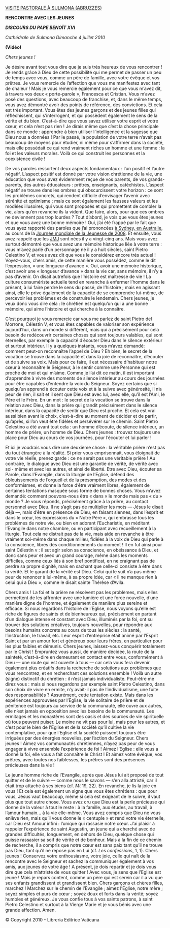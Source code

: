 [VISITE PASTORALE À SULMONA (ABRUZZES)](/content/benedict-xvi/fr/travels/2010/index_sulmona.html)

**RENCONTRE AVEC LES JEUNES**

***DISCOURS DU PAPE BENOÎT XVI***

*Cathédrale de Sulmona* *Dimanche 4 juillet 2010*

**(Vidéo)**

*Chers jeunes !*

Je désire avant tout vous dire que je suis très heureux de vous rencontrer ! Je rends grâce à Dieu de cette possibilité qui me permet de passer un peu de temps avec vous, comme un père de famille, avec votre évêque et vos prêtres. Je vous remercie de l’affection que vous me manifestez avec tant de chaleur ! Mais je vous remercie également pour ce que vous m’avez dit, à travers vos deux « porte-parole », Francesca et Cristian. Vous m’avez posé des questions, avec beaucoup de franchise, et, dans le même temps, vous avez démontré avoir des points de référence, des convictions. Et cela est très important. Vous êtes des jeunes garçons et des jeunes filles qui réfléchissent, qui s’interrogent, et qui possèdent également le sens de la vérité et du bien. C’est-à-dire que vous savez utiliser votre esprit et votre cœur, et cela n’est pas rien ! Je dirais même que c’est la chose principale dans ce monde : apprendre à bien utiliser l’intelligence et la sagesse que Dieu nous a données ! Par le passé, la population de votre terre n’avait pas beaucoup de moyens pour étudier, ni même pour s’affirmer dans la société, mais elle possédait ce qui rend vraiment riches un homme et une femme : la foi et les valeurs morales. Voilà ce qui construit les personnes et la coexistence civile !

De vos paroles ressortent deux aspects fondamentaux : l’un positif et l’autre négatif. L’aspect positif est donné par votre vision chrétienne de la vie, une éducation que vous avez évidemment reçue de vos parents, de vos grands-parents, des autres éducateurs : prêtres, enseignants, catéchistes. L’aspect négatif se trouve dans les ombres qui obscurcissent votre horizon : ce sont les problèmes concrets, qui rendent difficile d’envisager l’avenir avec sérénité et optimisme ; mais ce sont également les fausses valeurs et les modèles illusoires, qui vous sont proposés et qui promettent de combler la vie, alors qu’en revanche ils la vident. Que faire, alors, pour que ces ombres ne deviennent pas trop lourdes ? Tout d’abord, je vois que vous êtes jeunes et que vous avez une bonne mémoire ! Oui, j’ai été frappé par le fait que vous ayez rapporté des paroles que j’ai prononcées [à Sydney, en Australie](/content/benedict-xvi/fr/travels/2008/outside/documents/australia.html), au cours de la [Journée mondiale de la Jeunesse de 2008](http://www.vatican.va/gmg/documents/gmg_2008_fr.html). Et ensuite, vous avez rappelé que les [JMJ](http://www.vatican.va/gmg/documents/index_fr.html) sont nées il y a vingt-cinq ans. Mais vous avez surtout démontré que vous avez une mémoire historique liée à votre terre : vous m’avez parlé d’un personnage né il y a huit siècles, saint Pietro Celestino V, et vous avez dit que vous le considérez encore très actuel ! Voyez-vous, chers amis, de cette manière vous possédez, comme le dit l’expression, « une longueur d’avance ». Oui, avoir une mémoire historique, c’est avoir une « longueur d’avance » dans la vie car, sans mémoire, il n’y a pas d’avenir. On disait autrefois que l’histoire est maîtresse de vie ! La culture consumériste actuelle tend en revanche à enfermer l’homme dans le présent, à lui faire perdre le sens du passé, de l’histoire ; mais en agissant ainsi, elle le prive également de la capacité de se comprendre lui-même, de percevoir les problèmes et de construire le lendemain. Chers jeunes, je veux donc vous dire cela : le chrétien est quelqu’un qui a une bonne mémoire, qui aime l’histoire et qui cherche à la connaître.

C’est pourquoi je vous remercie car vous me parlez de saint Pietro del Morrone, Célestin V, et vous êtes capables de valoriser son expérience aujourd’hui, dans un monde si différent, mais qui a précisément pour cela besoin de redécouvrir certaines choses qui sont toujours valables, qui sont éternelles, par exemple la capacité d’écouter Dieu dans le silence extérieur et surtout intérieur. Il y a quelques instants, vous m’avez demandé: comment peut-on reconnaître l’appel de Dieu ? Eh bien, le secret de la vocation se trouve dans la capacité et dans la joie de reconnaître, d’écouter et de suivre sa voix. Mais pour ce faire, il est nécessaire d’habituer notre cœur à reconnaître le Seigneur, à le sentir comme une Personne qui est proche de moi et qui m’aime. Comme je l’ai dit ce matin, il est important d’apprendre à vivre des moments de silence intérieur au cours des journées pour être capables d’entendre la voix du Seigneur. Soyez certains que si quelqu’un apprend à écouter cette voix et à la suivre avec générosité, il n’a peur de rien, il sait et il sent que Dieu est avec lui, avec elle, qu’il est l’Ami, le Père et le Frère. En un mot : le secret de la vocation se trouve dans la relation avec Dieu, dans la prière qui grandit précisément dans le silence intérieur, dans la capacité de sentir que Dieu est proche. Et cela est vrai aussi bien avant le choix, c’est-à-dire au moment de décider et de partir, qu’après, si l’on veut être fidèles et persévérer sur le chemin. Saint Pietro Celestino a été avant tout cela : un homme d’écoute, de silence intérieur, un homme de prière, un homme de Dieu. Chers jeunes : trouvez toujours une place pour Dieu au cours de vos journées, pour l’écouter et lui parler !

Et ici je voudrais vous dire une deuxième chose : la véritable prière n’est pas du tout étrangère à la réalité. Si prier vous emprisonnait, vous éloignait de votre vie réelle, prenez garde : ce ne serait pas une véritable prière ! Au contraire, le dialogue avec Dieu est une garantie de vérité, de vérité avec soi- même et avec les autres, et ainsi de liberté. Etre avec Dieu, écouter sa Parole, dans l’Evangile, dans la liturgie de l’Eglise, défend des éblouissements de l’orgueil et de la présomption, des modes et des conformismes, et donne la force d’être vraiment libres, également de certaines tentations masquée sous forme de bonnes choses. Vous m’avez demandé: comment pouvons-nous être « dans » le monde mais pas « du » monde ? Je vous réponds, précisément grâce à la prière, au contact personnel avec Dieu. Il ne s’agit pas de multiplier les mots — Jésus le disait déjà —, mais d’être en présence de Dieu, en faisant siennes, dans l’esprit et dans le cœur, les expressions du « Notre Père », qui embrasse tous les problèmes de notre vie, ou bien en adorant l’Eucharistie, en méditant l’Evangile dans notre chambre, ou en participant avec recueillement à la liturgie. Tout cela ne distrait pas de la vie, mais aide en revanche à être vraiment soi-même dans chaque milieu, fidèles à la voix de Dieu qui parle à la conscience, libres des conditionnements du moment ! Il en fut ainsi pour saint Célestin v : il sut agir selon sa conscience, en obéissance à Dieu, et donc sans peur et avec un grand courage, même dans les moments difficiles, comme ceux liés à son bref pontificat, en ne craignant pas de perdre sa propre dignité, mais en sachant que celle-ci consiste à être dans la vérité. Et le garant de la vérité est Dieu. Celui qui le suit n’a pas même peur de renoncer à lui-même, à sa propre idée, car « il ne manque rien à celui qui a Dieu », comme le disait sainte Thérèse d’Avila.

Chers amis ! La foi et la prière ne résolvent pas les problèmes, mais elles permettent de les affronter avec une lumière et une force nouvelle, d’une manière digne de l’homme, et également de manière plus sereine et efficace. Si nous regardons l’histoire de l’Eglise, nous voyons qu’elle est riche de figures de saints et de bienheureux qui, précisément en partant d’un dialogue intense et constant avec Dieu, illuminés par la foi, ont su trouver des solutions créatives, toujours nouvelles, pour répondre aux besoins humains concrets au cours de tous les siècles : la santé, l’instruction, le travail, etc. Leur esprit d’entreprise était animé par l’Esprit Saint et par un amour fort et généreux pour leurs frères, en particulier pour les plus faibles et démunis. Chers jeunes, laissez-vous conquérir totalement par le Christ ! Empruntez vous aussi, de manière décidée, la route de la sainteté, c’est-à-dire en demeurant en contact entre vous, conformément à Dieu — une route qui est ouverte à tous — car cela vous fera devenir également plus créatifs dans la recherche de solutions aux problèmes que vous rencontrez, et en recherchant ces solutions ensemble ! Voilà un autre (signe) distinctif du chrétien : il n’est jamais individualiste. Peut-être me direz vous : mais si nous regardons par exemple saint Pietro Celestino, dans son choix de vivre en ermite, n’y avait-il pas de l’individualisme, une fuite des responsabilités ? Assurément, cette tentation existe. Mais dans les expériences approuvées par l’Eglise, la vie solitaire de prière et de pénitence est toujours au service de la communauté, elle ouvre aux autres, elle n’est jamais en opposition avec les besoins de la communauté. Les ermitages et les monastères sont des oasis et des sources de vie spirituelle où tous peuvent puiser. Le moine ne vit pas pour lui, mais pour les autres, et c’est pour le bien de l’Eglise et de la société qu’il cultive la vie contemplative, pour que l’Eglise et la société puissent toujours être irriguées par des énergies nouvelles, par l’action du Seigneur. Chers jeunes ! Aimez vos communautés chrétiennes, n’ayez pas peur de vous engager à vivre ensemble l’expérience de foi ! Aimez l’Eglise : elle vous a donné la foi, elle vous a fait connaître le Christ ! Et aimez votre évêque, vos prêtres, avec toutes nos faiblesses, les prêtres sont des présences précieuses dans la vie !

Le jeune homme riche de l’Evangile, après que Jésus lui ait proposé de tout quitter et de le suivre — comme nous le savons — s’en alla attristé, car il était trop attaché à ses biens (cf. *Mt* 19, 22). En revanche, je lis la joie en vous ! Et cela est également un signe que vous êtes chrétiens : que pour vous, Jésus vaut beaucoup, même si cela est exigeant de le suivre, il vaut plus que tout autre chose. Vous avez cru que Dieu est la perle précieuse qui donne de la valeur à tout le reste : à la famille, aux études, au travail, à l’amour humain... à la vie elle-même. Vous avez compris que Dieu ne vous enlève rien, mais qu’il vous donne le « centuple » et rend votre vie éternelle, car Dieu est Amour infini : l’unique qui rassasie notre cœur. J’ai plaisir à rappeler l’expérience de saint Augustin, un jeune qui a cherché avec de grandes difficultés, longuement, en dehors de Dieu, quelque chose qui puisse rassasier sa soif de vérité et de bonheur. Mais à la fin de ce chemin de recherche, il a compris que notre cœur est sans paix tant qu’il ne trouve pas Dieu, tant qu’il ne repose pas en Lui (cf. *Les confessions*, 1, 1). Chers jeunes ! Conservez votre enthousiasme, votre joie, celle qui naît de la rencontre avec le Seigneur et sachez la communiquer également à vos amis, aux jeunes de votre âge ! A présent, je dois repartir et je dois vous dire que cela m’attriste de vous quitter ! Avec vous, je sens que l’Eglise est jeune ! Mais je repars content, comme un père qui est serein car il a vu que ses enfants grandissent et grandissent bien. Chers garçons et chères filles, marchez ! Marchez sur le chemin de l’Evangile ; aimez l’Eglise, notre mère ; soyez simples et purs de cœur ; soyez doux et forts dans la vérité; soyez humbles et généreux. Je vous confie tous à vos saints patrons, à saint Pietro Celestino et surtout à la Vierge Marie et je vous bénis avec une grande affection. Amen.

© Copyright 2010 - Libreria Editrice Vaticana